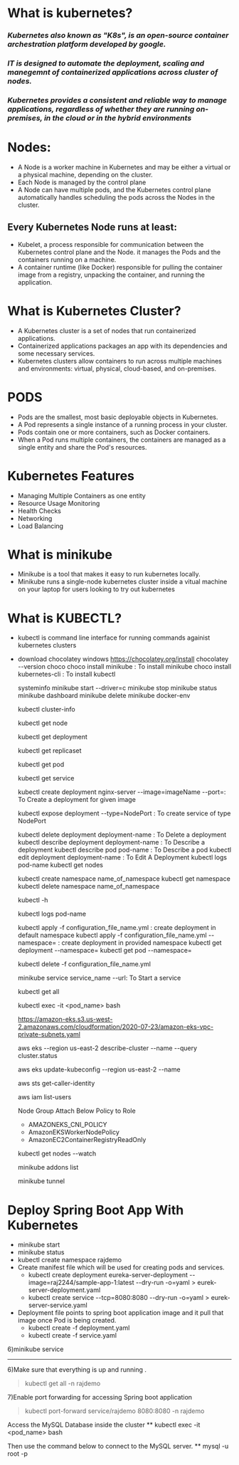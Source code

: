 # What is kubernetes?
### _Kubernetes also known as "K8s", is an open-source container archestration platform developed by google._

### _IT is designed to automate the deployment, scaling and manegemnt of containerized applications across cluster of nodes._

### _Kubernetes provides a consistent and reliable way to manage applications, regardless of whether they are running on-premises, in the cloud or in the hybrid environments_

# Nodes:

* A Node is a worker machine in Kubernetes and may be either a virtual or a physical machine,
  depending on the cluster.
* Each Node is managed by the control plane
* A Node can have multiple pods, and the Kubernetes control plane automatically handles
  scheduling the pods across the Nodes in the cluster. 

## Every Kubernetes Node runs at least:
* Kubelet, a process responsible for communication between the Kubernetes control plane and
  the Node. it manages the Pods and the containers running on a machine.
* A container runtime (like Docker) responsible for pulling the container image from a registry,
  unpacking the container, and running the application.

# What is Kubernetes Cluster? 

* A Kubernetes cluster is a set of nodes that run containerized applications. 
* Containerized applications packages an app with its dependencies and some necessary services.
* Kubernetes clusters allow containers to run across multiple machines and environments:
  virtual, physical, cloud-based, and on-premises.

# PODS

* Pods are the smallest, most basic deployable objects in Kubernetes.
* A Pod represents a single instance of a running process in your cluster.
* Pods contain one or more containers, such as Docker containers. 
* When a Pod runs multiple containers, the containers are managed as a single entity and 
  share the Pod's resources.

# Kubernetes Features

* Managing Multiple Containers as one entity
* Resource Usage Monitoring
* Health Checks
* Networking
* Load Balancing


# What is minikube
* Minikube is a tool that makes it easy to run kubernetes locally.
* Minikube runs a single-node kubernetes cluster inside a vitual machine on your laptop
  for users looking to try out kubernetes

# What is KUBECTL?
* kubectl is command line interface for running commands againist kubernetes clusters

* download chocolatey windows
  https://chocolatey.org/install
  chocolatey --version
  choco
  choco install minikube       : To install minikube
  choco install kubernetes-cli : To install kubectl
 
  systeminfo
  minikube start --driver=<driver-name>c
  minikube stop
  minikube status
  minikube dashboard
  minikube delete
  minikube docker-env

  kubectl cluster-info
  
  kubectl get node

  kubectl get deployment
  
  kubectl get replicaset
  
  kubectl get pod
 
  kubectl get service

  kubectl create deployment nginx-server --image=imageName  --port=<port-no>: To Create a deployment for given image
  
  kubectl expose deployment <deployment-name> --type=NodePort : To create service of type NodePort



  kubectl delete deployment deployment-name   : To Delete a deployment
  kubectl describe deployment deployment-name : To Describe a deployment
  kubectl describe pod pod-name : To Describe a pod
  kubectl edit deployment deployment-name  : To Edit A Deployment
  kubectl logs pod-name
  kubectl get nodes


  kubectl create namespace name_of_namespace
  kubectl get namespace
  kubectl delete namespace name_of_namespace
	
  kubectl -h 
  

  kubectl logs pod-name

  kubectl apply -f configuration_file_name.yml : create deployment in default namespace
  kubectl apply -f configuration_file_name.yml --namespace=<namespace-name> : create deployment
                                         in provided namespace
  kubectl get deployment --namespace=<namespace-name>
  kubectl get pod --namespace=<namespace-name>

  kubectl delete -f configuration_file_name.yml

  minikube service service_name --url: To Start a service

  kubectl get all


  kubectl exec -it <pod_name> bash

  https://amazon-eks.s3.us-west-2.amazonaws.com/cloudformation/2020-07-23/amazon-eks-vpc-private-subnets.yaml

  

  aws eks --region us-east-2 describe-cluster --name <cluster-name> --query cluster.status

  aws eks update-kubeconfig --region us-east-2 --name <cluster-name>
  
  aws sts get-caller-identity

  aws iam list-users

  Node Group Attach Below Policy to Role
  
  * AMAZONEKS_CNI_POLICY
  * AmazonEKSWorkerNodePolicy
  * AmazonEC2ContainerRegistryReadOnly

  kubectl get nodes --watch

  
  minikube addons list

  minikube tunnel

# Deploy Spring Boot App With Kubernetes

* minikube start
* minikube status
* kubectl create namespace rajdemo
* Create manifest file which will be used for creating pods and services.
  * kubectl create deployment eureka-server-deployment --image=raj2244/sample-app-1:latest --dry-run -o=yaml > eurek-server-deployment.yaml
  * kubectl create service <service-type> <service-name> --tcp=8080:8080 --dry-run -o=yaml > eurek-server-service.yaml
* Deployment file points to spring boot application image and it pull that image once Pod is
  being created.
  * kubectl create -f deployment.yaml  
  * kubectl create -f service.yaml  

6)minikube service <service-name>
*****************************************************************************

6)Make sure that everything is up and running .
  >kubectl get all -n rajdemo


7)Enable port forwarding for accessing Spring boot application
  >kubectl port-forward service/rajdemo 8080:8080 -n rajdemo


Access the MySQL Database inside the cluster
** kubectl exec -it <pod_name> bash

Then use the command below to connect to the MySQL server.
** mysql -u root -p 

